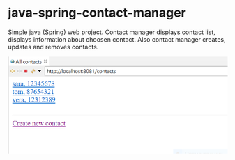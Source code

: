 # java-spring-contact-manager
Simple java (Spring) web project.
Contact manager displays contact list, displays information about choosen contact. Also contact manager creates, updates and removes contacts.

![alt text](https://github.com/deewanas/contact-manager-java-spring/blob/main/screenshots/1.PNG "ct list")
